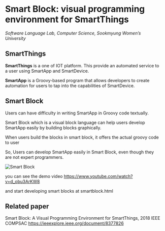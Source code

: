 Smart Block: visual programming environment for SmartThings
===================
*Software Language Lab, Computer Science, Sookmyung Women’s University*


SmartThings
-------------

**SmartThings** is a one of IOT platform. This provide an automated service to a user using SmartApp and SmartDevice.

**SmartApp** is a Groovy-based program that allows developers to create automation for users to tap into the capabilities of SmartDevice.


Smart Block
-------------
Users can have difficulty in writing SmartApp in Groovy code textually.

Smart Block which is a visual block language can help users develop SmartApp easily by building blocks graphically.

When users build the blocks in smart block, it offers the actual groovy code to user

So, Users can develop SmartApp easily in Smart Block, even though they are not expert programmers.

![Smart Block](https://github.com/baknayeon/smartblock/blob/master/main.PNG)

you can see the demo video
https://www.youtube.com/watch?v=d_obu3ArKW8

and start developing smart blocks at smartblock.html

Related paper
-------------
Smart Block: A Visual Programming Environment for SmartThings, 2018 IEEE COMPSAC
https://ieeexplore.ieee.org/document/8377826
